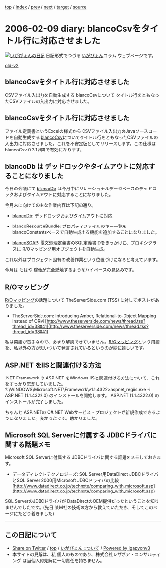 [top](../index.html) 
 / [index](index.html) 
 / [prev](ig060208.html) 
 / [next](ig060210.html) 
 / [target](https://www.igapyon.jp/igapyon/diary/2006/ig060209.html) 
 / [source](https://github.com/igapyon/diary/blob/master/2006/ig060209.src.md) 

2006-02-09 diary: blancoCsvをタイトル行に対応させました
=====================================================================================================
[![いがぴょんの日記](https://www.igapyon.jp/igapyon/diary/images/iga200306s.jpg "いがぴょん")](https://www.igapyon.jp/igapyon/diary/memo/memoigapyon.html) 日記形式でつづる [いがぴょん](https://www.igapyon.jp/igapyon/diary/memo/memoigapyon.html)コラム ウェブページです。

[old-v2](ig060209-orig.html)

## blancoCsvをタイトル行に対応させました

CSVファイル入出力を自動生成する blancoCsvについて タイトル行をともなったCSVファイルの入出力に対応させました。


## blancoCsvをタイトル行に対応させました

ファイル定義書というExcelの様式から CSVファイル入出力のJavaソースコードを自動生成する [blancoCsv](http://www.igapyon.jp/blanco/blancocsv.html)についてタイトル行をともなったCSVファイルの入出力に対応させました。これを不安定版としてリリースします。この仕様は blancoCsv 0.3.1以降で有効になります。

## blancoDb は デッドロックやタイムアウトに対応することになりました

今日の会議にて [blancoDb](http://www.igapyon.jp/blanco/blancodb.html) は今月中にリレーショナルデータベースのデッドロックおよびタイムアウトに対応することになりました。

今月末に向けての主な作業内容は下記の通り。

* [blancoDb](http://www.igapyon.jp/blanco/blancodb.html): デッドロックおよびタイムアウトに対応
  
* [blancoResourceBundle](http://www.igapyon.jp/blanco/blancoresourcebundle.html): プロパティファイルのキー一覧を blancoConstantsベースで自動生成する機能を追加することになりました。
  
* [blancoSOAP](http://www.igapyon.jp/blanco/blancosoap.html): 電文処理定義書のSQL定義書IDをきっかけに、プロキシクラスに R/Oマッピング用オブジェクトを自動生成。

これ以外はプロジェクト固有の改善作業という位置づけになると考えています。

今月は もはや 稼働が完全燃焼するようなハイペースの見込みです。

## R/Oマッピング

[R/Oマッピング](http://www.igapyon.jp/igapyon/diary/keyword/romap.html)の話題について TheServerSide.com (TSS) に対してポストがありました。

* TheServerSide.com: Introducing Amber, Relational-to-Object Mapping instead
  of ORM
  [http://www.theserverside.com/news/thread.tss?thread_id=38841](http://www.theserverside.com/news/thread.tss?thread_id=38841)

私は英語が苦手なので、あまり解読できていません。[R/Oマッピング](http://www.igapyon.jp/igapyon/diary/keyword/romap.html)という用語を、私以外の方が思いついて発言されているというのが妙に嬉しいです。

## ASP.NET をIISと関連付ける方法

.NET Framework の ASP.NET をWindows IISと関連付ける方法について、これをすっかり忘却していました。
?:\WINDOWS\Microsoft.NET\Framework\v1.1.4322>aspnet_regiis.exe -i
      ASP.NET (1.1.4322.0) のインストールを開始します。
      ASP.NET (1.1.4322.0) のインストールが完了しました。

ちゃんと ASP.NETの C#.NET Webサービス・プロジェクトが新規作成できるようになりました。良かったです。助かりました。

## Microsoft SQL Serverに付属する JDBCドライバに関する話題メモ

Microsoft SQL Serverに付属する JDBCドライバに関する話題をメモしておきます。

* データディレクトテクノロジーズ: SQL Server用DataDirect JDBCドライバとSQL Server 2000用Microsoft
  JDBCドライバの比較
  [http://www.datadirect.co.jp/technote/comparing_with_microsoft.asp](http://www.datadirect.co.jp/technote/comparing_with_microsoft.asp)

SQL ServerのJDBCドライバが DataDirectのOEM提供だったということを知りませんでしたです。(先日 某M社の技術の方から教えていただき、そしてこのページにたどり着きました)


----------------------------------------------------------------------------------------------------

## この日記について

* [Share on Twitter](https://twitter.com/intent/tweet?hashtags=igapyon%2Cdiary%2C%E3%81%84%E3%81%8C%E3%81%B4%E3%82%87%E3%82%93&text=blancoCsv%E3%82%92%E3%82%BF%E3%82%A4%E3%83%88%E3%83%AB%E8%A1%8C%E3%81%AB%E5%AF%BE%E5%BF%9C%E3%81%95%E3%81%9B%E3%81%BE%E3%81%97%E3%81%9F&url=https%3A%2F%2Fwww.igapyon.jp%2Figapyon%2Fdiary%2F2006%2Fig060209.html) / [top](../index.html) / [いがぴょんについて](https://www.igapyon.jp/igapyon/diary/memo/memoigapyon.html) / [Powered by Igapyonv3](https://github.com/igapyon/igapyonv3)
* 本サイトの見解は、私 個人のものであり、株式会社レザボア・コンサルティング は当個人的見解に一切責任を持ちません。 
